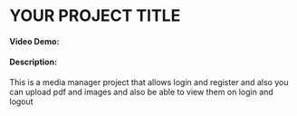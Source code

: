 # YOUR PROJECT TITLE

#### Video Demo:

#### Description:

This is a media manager project that allows login and register and also you can upload pdf and images and also be able to view them on login and logout
